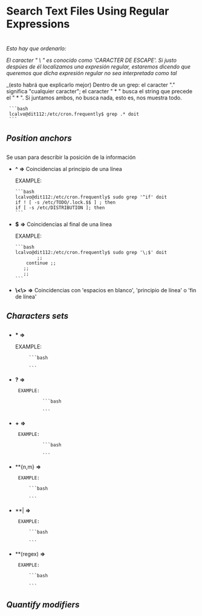 # Search Text Files Using Regular Expressions <h1> 

*Esto hay que ordenarlo:*

_El caracter " \ " es conocido como 'CARACTER DE ESCAPE'. Si justo despúes de él localizamos una expresión regular, estaremos dicendo que queremos que dicha expresión regular no sea interpretada como tal_

_(esto habrá que explicarlo mejor) Dentro de un grep:  el caracter "." significa "cualquier caracter"; el caracter " * " busca el string que precede el " * ". Si juntamos ambos, no busca nada, esto es, nos muestra todo.

     ```bash
     lcalvo@dit112:/etc/cron.frequently$ grep .* doit
     ```


## *Position anchors* <h2>

Se usan para describir la posición de la información

- **^**              **=>** Coincidencias al principio de una línea

     EXAMPLE: 

      ```bash
      lcalvo@dit112:/etc/cron.frequently$ sudo grep '^if' doit
      if ! [ -s /etc/TODO/.lock.$$ ] ; then
      if [ -s /etc/DISTRIBUTION ]; then
      ```
- **$**                 **=>** Coincidencias al final de una línea

     EXAMPLE: 

      ```bash
      lcalvo@dit112:/etc/cron.frequently$ sudo grep '\;$' doit
              ;;
          continue ;;
         ;;
         ;;
      ``` 
- **\\<\\>**            **=>** Coincidencias con 'espacios en blanco', 'principio de línea' o 'fin de línea'

## *Characters sets* <h2>

- **\***              **=>** 

     EXAMPLE: 

           ```bash
       
           ```
- **\?**              **=>**

       EXAMPLE: 

                ```bash
         
                ```
- **\+**              **=>**

       EXAMPLE: 

                ```bash
            
                ```
- **\{n,m\}           **=>**
     
       EXAMPLE: 

           ```bash
         
           ```
- **\|                **=>**

       EXAMPLE: 

           ```bash
         
           ```
- **(regex\)          **=>**

       EXAMPLE: 

           ```bash

           ```
  
## *Quantify modifiers* <h2>


